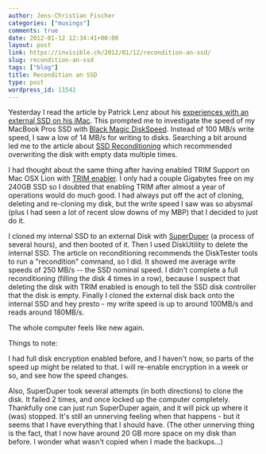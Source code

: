 ```yaml
---
author: Jens-Christian Fischer
categories: ["musings"]
comments: true
date: 2012-01-12 12:34:41+00:00
layout: post
link: https://invisible.ch/2012/01/12/recondition-an-ssd/
slug: recondition-an-ssd
tags: ["blog"]
title: Recondition an SSD
type: post
wordpress_id: 11542
---
```


Yesterday I read the article by Patrick Lenz about his [experiences with an external SSD on his iMac](https://patricklenz.com/posts/an-external-ssd-to-boot-my-imac). This prompted me to investigate the speed of my MacBook Pros SSD with [Black Magic DiskSpeed](https://itunes.apple.com/us/app/blackmagic-disk-speed-test/id425264550?mt=12). Instead of 100 MB/s write speed, I saw a low of 14 MB/s for writing to disks. Searching a bit around led me to the article about [SSD Reconditioning](https://macperformanceguide.com/Storage-SSD-Reconditioning.html) which recommended overwriting the disk with empty data multiple times.

I had thought about the same thing after having enabled TRIM Support on Mac OSX Lion with [TRIM enabler](https://www.groths.org/?p=562). I only had a couple Gigabytes free on my 240GB SSD so I doubted that enabling TRIM after almost a year of operations would do much good. I had always put off the act of cloning, deleting and re-cloning my disk, but the write speed I saw was so abysmal (plus I had seen a lot of recent slow downs of my MBP) that I decided to just do it.

I cloned my internal SSD to an external Disk with [SuperDuper](https://www.shirt-pocket.com/SuperDuper/SuperDuperDescription.html) (a process of several hours), and then booted of it. Then I used DiskUtility to delete the internal SSD. The article on reconditioning recommends the DiskTester tools to run a "recondition" command, so I did. It showed me average write speeds of 250 MB/s -- the SSD nominal speed. I didn't complete a full reconditioning (filling the disk 4 times in a row), because I suspect that deleting the disk with TRIM enabled is enough to tell the SSD disk controller that the disk is empty. Finally I cloned the external disk back onto the internal SSD and hey presto - my write speed is up to around 100MB/s and reads around 180MB/s.

The whole computer feels like new again.

Things to note:

I had full disk encryption enabled before, and I haven't now, so parts of the speed up might be related to that. I will re-enable encryption in a week or so, and see how the speed changes.

Also, SuperDuper took several attempts (in both directions) to clone the disk. It failed 2 times, and once locked up the computer completely. Thankfully one can just run SuperDuper again, and it will pick up where it (was) stopped. It's still an unnerving feeling when that happens - but it seems that I have everything that I should have. (The other unnerving thing is the fact, that I now have around 20 GB more space on my disk than before. I wonder what wasn't copied when I made the backups...)
